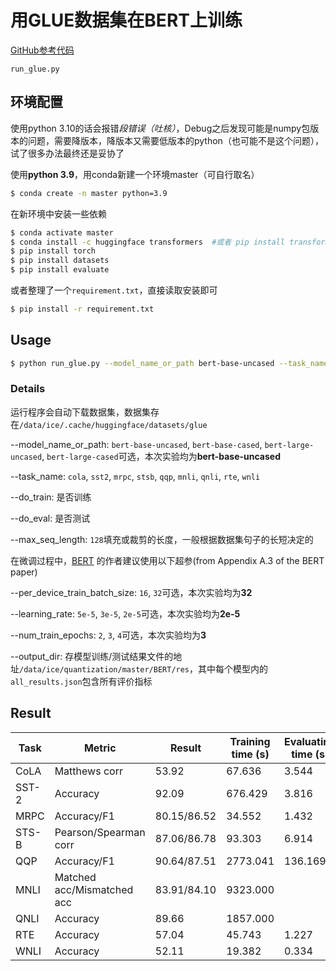 # 用GLUE数据集在BERT上训练

[GitHub参考代码](https://github.com/huggingface/transformers/tree/main/examples/pytorch/text-classification)

`run_glue.py`

## 环境配置

使用python 3.10的话会报错*段错误（吐核）*，Debug之后发现可能是numpy包版本的问题，需要降版本，降版本又需要低版本的python（也可能不是这个问题），试了很多办法最终还是妥协了

使用**python 3.9**，用conda新建一个环境master（可自行取名）

```sh
$ conda create -n master python=3.9
```

在新环境中安装一些依赖

```sh
$ conda activate master
$ conda install -c huggingface transformers  #或者 pip install transformers
$ pip install torch
$ pip install datasets
$ pip install evaluate
```

或者整理了一个`requirement.txt`，直接读取安装即可

```sh
$ pip install -r requirement.txt
```

## Usage

```sh
$ python run_glue.py --model_name_or_path bert-base-uncased --task_name cola --do_train --do_eval --max_seq_length 128 --per_device_train_batch_size 32 --learning_rate 2e-5 --num_train_epochs 3 --output_dir ./res/cola/
```

### Details

运行程序会自动下载数据集，数据集存在`/data/ice/.cache/huggingface/datasets/glue`
 
--model_name_or_path: `bert-base-uncased`, `bert-base-cased`, `bert-large-uncased`, `bert-large-cased`可选，本次实验均为**bert-base-uncased**

--task_name: `cola`, `sst2`, `mrpc`, `stsb`, `qqp`, `mnli`, `qnli`, `rte`, `wnli`

--do_train: 是否训练

--do_eval: 是否测试

--max_seq_length: `128`填充或裁剪的长度，一般根据数据集句子的长短决定的

在微调过程中，[BERT](https://arxiv.org/abs/1810.04805) 的作者建议使用以下超参(from Appendix A.3 of the BERT paper)

--per_device_train_batch_size: `16`, `32`可选，本次实验均为**32**

--learning_rate: `5e-5`, `3e-5`, `2e-5`可选，本次实验均为**2e-5**

--num_train_epochs: `2`, `3`, `4`可选，本次实验均为**3**

--output_dir: 存模型训练/测试结果文件的地址`/data/ice/quantization/master/BERT/res`，其中每个模型内的`all_results.json`包含所有评价指标

## Result

| Task  | Metric                       | Result      | Training time (s) | Evaluating time (s) |
|-------|------------------------------|-------------|-------------------|---------------------|
| CoLA  | Matthews corr                | 53.92       |   67.636          |   3.544             |
| SST-2 | Accuracy                     | 92.09       |   676.429         |   3.816             |
| MRPC  | Accuracy/F1                  | 80.15/86.52 |   34.552          |   1.432             |
| STS-B | Pearson/Spearman corr        | 87.06/86.78 |   93.303          |   6.914             |
| QQP   | Accuracy/F1                  | 90.64/87.51 |   2773.041        |   136.169           |
| MNLI  | Matched acc/Mismatched acc   | 83.91/84.10 |   9323.000        |   
| QNLI  | Accuracy                     | 89.66       |   1857.000        |   
| RTE   | Accuracy                     | 57.04       |   45.743          |   1.227             |
| WNLI  | Accuracy                     | 52.11       |   19.382          |   0.334             |
